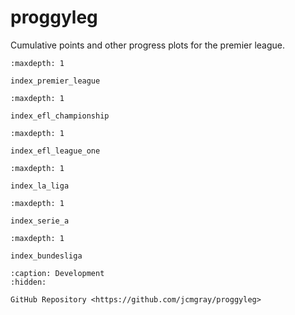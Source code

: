 # proggyleg

Cumulative points and other progress plots for the premier league.

```{toctree}
:maxdepth: 1

index_premier_league
```

```{toctree}
:maxdepth: 1

index_efl_championship
```

```{toctree}
:maxdepth: 1

index_efl_league_one
```

```{toctree}
:maxdepth: 1

index_la_liga
```

```{toctree}
:maxdepth: 1

index_serie_a
```

```{toctree}
:maxdepth: 1

index_bundesliga
```

```{toctree}
:caption: Development
:hidden:

GitHub Repository <https://github.com/jcmgray/proggyleg>
```
